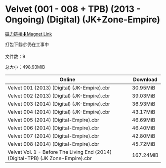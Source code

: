 # Velvet (001 - 008 + TPB) (2013 - Ongoing) (Digital) (JK+Zone-Empire)

[磁力链接⬇Magnet Link](magnet:?xt=urn:btih:9926c8ddb476565cc081703cc50c26ab0ad8d8e2&dn=Velvet%20%28001%20-%20008%20%2B%20TPB%29%20%282013%20-%20Ongoing%29%20%28Digital%29%20%28JK%2BZone-Empire%29)

打包下载📦仍在工事中

文件数：9

总大小：498.93MiB

Online | Download
--- | ---
Velvet 001 (2013) (Digital) (JK-Empire).cbr | 30.95MiB
Velvet 002 (2013) (Digital) (JK-Empire).cbr | 39.03MiB
Velvet 003 (2014) (Digital) (JK-Empire).cbr | 36.93MiB
Velvet 004 (2014) (Digital) (JK-Empire).cbr | 43.17MiB
Velvet 005 (2014) (Digital-Empire).cbr | 46.69MiB
Velvet 006 (2014) (Digital-Empire).cbr | 46.40MiB
Velvet 007 (2014) (Digital-Empire).cbr | 42.80MiB
Velvet 008 (2014) (Digital-Empire).cbr | 45.72MiB
Velvet Vol. 1 - Before The Living End (2014) (Digital-TPB) (JK Zone-Empire).cbr | 167.24MiB